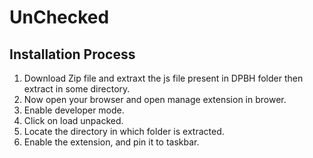 # UnChecked
## Installation Process
1. Download Zip file and extraxt the js file present in DPBH folder then extract in some directory.
2. Now open your browser and open manage extension in brower.
3. Enable developer mode.
4. Click on load unpacked.
5. Locate the directory in which folder is extracted.
6. Enable the extension, and pin it to taskbar.
